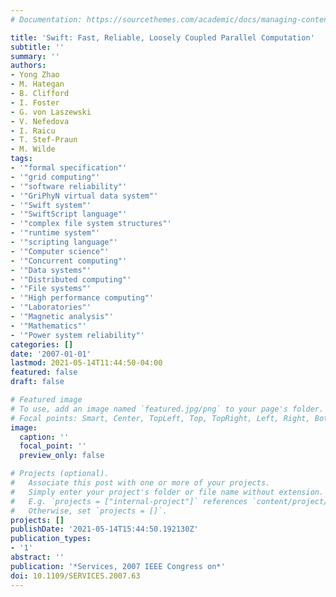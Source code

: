```yaml
---
# Documentation: https://sourcethemes.com/academic/docs/managing-content/

title: 'Swift: Fast, Reliable, Loosely Coupled Parallel Computation'
subtitle: ''
summary: ''
authors:
- Yong Zhao
- M. Hategan
- B. Clifford
- I. Foster
- G. von Laszewski
- V. Nefedova
- I. Raicu
- T. Stef-Praun
- M. Wilde
tags:
- '"formal specification"'
- '"grid computing"'
- '"software reliability"'
- '"GriPhyN virtual data system"'
- '"Swift system"'
- '"SwiftScript language"'
- '"complex file system structures"'
- '"runtime system"'
- '"scripting language"'
- '"Computer science"'
- '"Concurrent computing"'
- '"Data systems"'
- '"Distributed computing"'
- '"File systems"'
- '"High performance computing"'
- '"Laboratories"'
- '"Magnetic analysis"'
- '"Mathematics"'
- '"Power system reliability"'
categories: []
date: '2007-01-01'
lastmod: 2021-05-14T11:44:50-04:00
featured: false
draft: false

# Featured image
# To use, add an image named `featured.jpg/png` to your page's folder.
# Focal points: Smart, Center, TopLeft, Top, TopRight, Left, Right, BottomLeft, Bottom, BottomRight.
image:
  caption: ''
  focal_point: ''
  preview_only: false

# Projects (optional).
#   Associate this post with one or more of your projects.
#   Simply enter your project's folder or file name without extension.
#   E.g. `projects = ["internal-project"]` references `content/project/deep-learning/index.md`.
#   Otherwise, set `projects = []`.
projects: []
publishDate: '2021-05-14T15:44:50.192130Z'
publication_types:
- '1'
abstract: ''
publication: '*Services, 2007 IEEE Congress on*'
doi: 10.1109/SERVICES.2007.63
---
```

